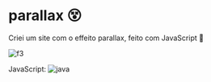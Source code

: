 # parallax 😵

Criei um site com o effeito parallax, feito com JavaScript 🤝

![f3](https://user-images.githubusercontent.com/88971985/161450313-58a4649e-16fa-47c4-86ef-a96aa0fad138.png)

JavaScript:
![java](https://user-images.githubusercontent.com/88971985/161450347-5ecc9dfb-4ac5-4ec1-b1e7-30495fc2deb2.png)
